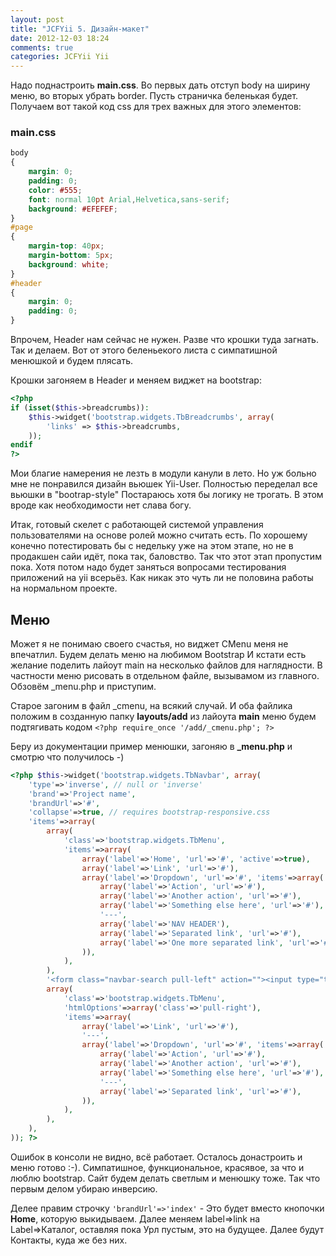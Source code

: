 ```yaml
---
layout: post
title: "JCFYii 5. Дизайн-макет"
date: 2012-12-03 18:24
comments: true
categories: JCFYii Yii 
---
```


Надо поднастроить **main.css**. Во первых дать отступ body на ширину меню, во вторых убрать border. Пусть страничка беленькая будет. Получаем вот такой код css для трех важных для этого элементов:
<!-- more -->

### main.css

```css
body
{
	margin: 0;
	padding: 0;
	color: #555;
	font: normal 10pt Arial,Helvetica,sans-serif;
	background: #EFEFEF;
}
#page
{
	margin-top: 40px;
	margin-bottom: 5px;
	background: white;
}
#header
{
	margin: 0;
	padding: 0;
}
```

Впрочем, Header нам сейчас не нужен. Разве что крошки туда загнать. Так и делаем. Вот от этого беленьекого листа с симпатишной менюшкой и будем плясать. 

Крошки загоняем в Header и меняем виджет на bootstrap:

```php
<?php
if (isset($this->breadcrumbs)):
	$this->widget('bootstrap.widgets.TbBreadcrumbs', array(
		'links' => $this->breadcrumbs,
	));
endif
?>
```

Мои благие намерения не лезть в модули канули в лето. Но уж больно мне не понравился дизайн вьюшек Yii-User. Полностью переделал все вьюшки в "bootrap-style" Постараюсь хотя бы логику не трогать. В этом вроде как необходимости нет слава богу. 

Итак, готовый скелет с работающей системой управления пользователями на основе ролей можно считать есть. 
По хорошему конечно потестировать бы с недельку уже на этом этапе, но не в продакшен сайи идёт, пока так, баловство. Так что этот этап пропустим пока. Хотя потом надо будет заняться вопросами тестирования приложений на yii всерьёз. Как никак это чуть ли не половина работы на нормальном проекте.

## Меню

Может я не понимаю своего счастья, но виджет CMenu меня не впечатлил. Будем делать меню на любимом Bootstrap
И кстати есть желание поделить лайоут main на несколько файлов для наглядности. В частности меню рисовать в отдельном файле, вызывамом из главного. Обзовём _menu.php и приступим. 

Старое загоним в файл _cmenu, на всякий случай. И оба файлика положим в созданную папку **layouts/add**
из лайоута **main** меню будем подтягивать кодом `<?php require_once '/add/_cmenu.php'; ?>` 

Беру из документации пример менюшки, загоняю в **_menu.php** и смотрю что получилось -)

```php
<?php $this->widget('bootstrap.widgets.TbNavbar', array(
    'type'=>'inverse', // null or 'inverse'
    'brand'=>'Project name',
    'brandUrl'=>'#',
    'collapse'=>true, // requires bootstrap-responsive.css
    'items'=>array(
        array(
            'class'=>'bootstrap.widgets.TbMenu',
            'items'=>array(
                array('label'=>'Home', 'url'=>'#', 'active'=>true),
                array('label'=>'Link', 'url'=>'#'),
                array('label'=>'Dropdown', 'url'=>'#', 'items'=>array(
                    array('label'=>'Action', 'url'=>'#'),
                    array('label'=>'Another action', 'url'=>'#'),
                    array('label'=>'Something else here', 'url'=>'#'),
                    '---',
                    array('label'=>'NAV HEADER'),
                    array('label'=>'Separated link', 'url'=>'#'),
                    array('label'=>'One more separated link', 'url'=>'#'),
                )),
            ),
        ),
        '<form class="navbar-search pull-left" action=""><input type="text" class="search-query span2" placeholder="Search"></form>',
        array(
            'class'=>'bootstrap.widgets.TbMenu',
            'htmlOptions'=>array('class'=>'pull-right'),
            'items'=>array(
                array('label'=>'Link', 'url'=>'#'),
                '---',
                array('label'=>'Dropdown', 'url'=>'#', 'items'=>array(
                    array('label'=>'Action', 'url'=>'#'),
                    array('label'=>'Another action', 'url'=>'#'),
                    array('label'=>'Something else here', 'url'=>'#'),
                    '---',
                    array('label'=>'Separated link', 'url'=>'#'),
                )),
            ),
        ),
    ),
)); ?>
```

Ошибок в консоли не видно, всё работает. Осталось донастроить и меню готово :-). Симпатишное, функциональное, красявое, за что и люблю bootstrap. Сайт будем делать светлым и менюшку тоже. Так что первым делом убираю инверсию. 

Делее правим строчку `'brandUrl'=>'index'` - Это будет вместо кнопочки **Home**, которую выкидываем. Далее меняем label=>link на Label=>Каталог, оставляя пока Урл пустым, это на будущее. Далее будут Контакты, куда же без них. 


